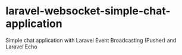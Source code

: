 # laravel-websocket-simple-chat-application
Simple chat application with Laravel Event Broadcasting (Pusher) and Laravel Echo
